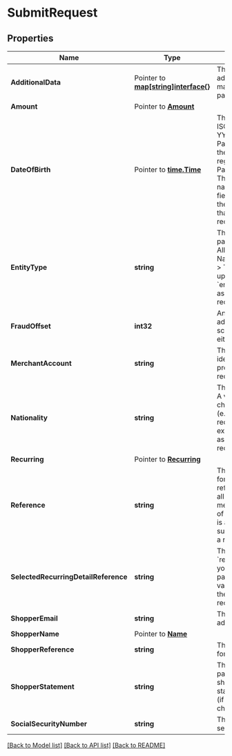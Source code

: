 # SubmitRequest

## Properties

Name | Type | Description | Notes
------------ | ------------- | ------------- | -------------
**AdditionalData** |  Pointer to [**map[string]interface{}**](.md) | This field contains additional data, which may be required for a particular request. | [optional] 
**Amount** |  Pointer to [**Amount**](Amount.md) |  | 
**DateOfBirth** |  Pointer to [**time.Time**](time.Time.md) | The date of birth. Format: ISO-8601; example: YYYY-MM-DD  For Paysafecard it must be the same as used when registering the Paysafecard account.  &gt; This field is mandatory for natural persons.  &gt; This field is required to update the existing &#x60;dateOfBirth&#x60; that is associated with this recurring contract. | [optional] 
**EntityType** | **string** | The type of the entity the payout is processed for.  Allowed values: * NaturalPerson * Company &gt; This field is required to update the existing &#x60;entityType&#x60; that is associated with this recurring contract. | [optional] 
**FraudOffset** | **int32** | An integer value that is added to the normal fraud score. The value can be either positive or negative. | [optional] 
**MerchantAccount** | **string** | The merchant account identifier you want to process the transaction request with. | 
**Nationality** | **string** | The shopper&#39;s nationality.  A valid value is an ISO 2-character country code (e.g. &#39;NL&#39;).  &gt; This field is required to update the existing nationality that is associated with this recurring contract. | [optional] 
**Recurring** |  Pointer to [**Recurring**](Recurring.md) |  | 
**Reference** | **string** | The merchant reference for this payout. This reference will be used in all communication to the merchant about the status of the payout. Although it is a good idea to make sure it is unique, this is not a requirement. | 
**SelectedRecurringDetailReference** | **string** | This is the &#x60;recurringDetailReference&#x60; you want to use for this payout.  You can use the value LATEST to select the most recently used recurring detail. | 
**ShopperEmail** | **string** | The shopper&#39;s email address. | 
**ShopperName** |  Pointer to [**Name**](Name.md) |  | [optional] 
**ShopperReference** | **string** | The shopper&#39;s reference for the payout transaction. | 
**ShopperStatement** | **string** | The description of this payout. This description is shown on the bank statement of the shopper (if this is supported by the chosen payment method). | [optional] 
**SocialSecurityNumber** | **string** | The shopper&#39;s social security number. | [optional] 

[[Back to Model list]](../README.md#documentation-for-models) [[Back to API list]](../README.md#documentation-for-api-endpoints) [[Back to README]](../README.md)


